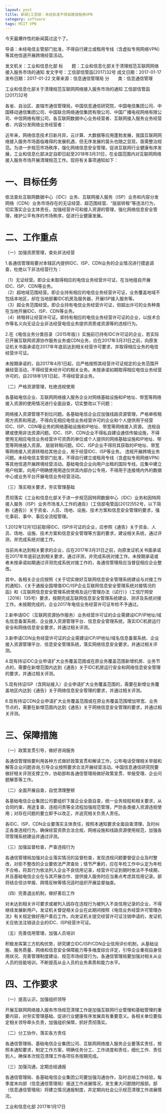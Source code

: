 ```yaml
---
layout: post
title: 新闻|工信部：未经批准不得自建或租用VPN
category: software
tags: MIIT VPN
---
```


今天最爆炸性的新闻莫过这个了。

导语：未经电信主管部门批准，不得自行建立或租用专线（含虚拟专用网络VPN）等其他信道开展跨境经营活动。 

发文机关：工业和信息化部
标　　题：工业和信息化部关于清理规范互联网网络接入服务市场的通知 
发文字号：工信部信管函[2017]32号 
成文日期：2017-01-17
发布日期：2017-01-22
文章来源：信息通信管理局 
分　　类：信息通信管理

工业和信息化部关于清理规范互联网网络接入服务市场的通知
工信部信管函[2017]32号

各省、自治区、直辖市通信管理局，中国信息通信研究院，中国电信集团公司、中国移动通信集团公司、中国联合网络通信集团有限公司、中国广播电视网络有限公司、中信网络有限公司，各互联网数据中心业务经营者、互联网接入服务业务经营者、内容分发网络业务经营者：

近年来，网络信息技术日新月异，云计算、大数据等应用蓬勃发展，我国互联网网络接入服务市场面临难得的发展机遇，但无序发展的苗头也随之显现，亟需整治规范。为进一步规范市场秩序，强化网络信息安全管理，促进互联网行业健康有序发展，工业和信息化部决定自即日起至2018年3月31日，在全国范围内对互联网网络接入服务市场开展清理规范工作。现将有关事项通知如下：

# 一、目标任务

依法查处互联网数据中心（IDC）业务、互联网接入服务（ISP）业务和内容分发网络（CDN）业务市场存在的无证经营、超范围经营、“层层转租”等违法行为，切实落实企业主体责任，加强经营许可和接入资源的管理，强化网络信息安全管理，维护公平有序的市场秩序，促进行业健康发展。

# 二、工作重点

（一）加强资质管理，查处非法经营

1.各通信管理局要对本辖区内提供IDC、ISP、CDN业务的企业情况进行摸底调查，杜绝以下非法经营行为：

（1）无证经营。即企业未取得相应的电信业务经营许可证，在当地擅自开展IDC、ISP、CDN等业务。  
（2）超地域范围经营。即企业持有相应的电信业务经营许可证，业务覆盖地域不包括本地区，却在当地部署IDC机房及服务器，开展ISP接入服务等。  
（3）超业务范围经营。即企业持有电信业务经营许可证，但超出许可的业务种类在当地开展IDC、ISP、CDN等业务。  
（4）转租转让经营许可证。即持有相应的电信业务经营许可证的企业，以技术合作等名义向无证企业非法经营电信业务提供资质或资源等的违规行为。  

2.在《电信业务分类目录（2015年版）》实施前已持有IDC许可证的企业，若实际已开展互联网资源协作服务业务或CDN业务，应在2017年3月31日之前，向原发证机关书面承诺在2017年年底前达到相关经营许可要求，并取得相应业务的电信经营许可证。

未按期承诺的，自2017年4月1日起，应严格按照其经营许可证规定的业务范围开展经营活动，不得经营未经许可的相关业务。未按承诺如期取得相应电信业务经营许可的，自2018年1月1日起，不得经营该业务。

（二）严格资源管理，杜绝违规使用

各基础电信企业、互联网网络接入服务企业对网络基础设施和IP地址、带宽等网络接入资源的使用情况进行全面自查，切实整改以下问题：

网络接入资源管理不到位问题。各基础电信企业应加强线路资源管理，严格审核租用方资质和用途，不得向无相应电信业务经营许可的企业和个人提供用于经营IDC、ISP、CDN等业务的网络基础设施和IP地址、带宽等网络接入资源。
违规自建或使用非法资源问题。IDC、ISP、CDN企业不得私自建设通信传输设施，不得使用无相应电信业务经营许可资质的单位或个人提供的网络基础设施和IP地址、带宽等网络接入资源。
层层转租问题。IDC、ISP企业不得将其获取的IP地址、带宽等网络接入资源转租给其他企业，用于经营IDC、ISP等业务。
违规开展跨境业务问题。未经电信主管部门批准，不得自行建立或租用专线（含虚拟专用网络VPN）等其他信道开展跨境经营活动。基础电信企业向用户出租的国际专线，应集中建立用户档案，向用户明确使用用途仅供其内部办公专用，不得用于连接境内外的数据中心或业务平台开展电信业务经营活动。

（三）落实相关要求，夯实管理基础

贯彻落实《工业和信息化部关于进一步规范因特网数据中心（IDC）业务和因特网接入服务（ISP）业务市场准入工作的通告》（工信部电管函[2012]552号，以下简称《通告》）关于资金、人员、场地、设施、技术方案和信息安全管理的要求，强化事前、事中、事后全流程管理。

1.2012年12月1日前取得IDC、ISP许可证的企业，应参照《通告》关于资金、人员、场地、设施、技术方案和信息安全管理等方面的要求，建设相关系统，通过评测，并完成系统对接工作。

当前尚未达到相关要求的企业，应在2017年3月31日之前，向原发证机关书面承诺在2017年年底前达到相关要求，通过评测，并完成系统对接工作。未按期承诺或者未按承诺如期通过评测完成系统对接工作的，各通信管理局应当督促相应企业整改。

其中，各相关企业应按照《关于切实做好互联网信息安全管理系统建设与对接工作的通知》、《关于通报全国增值IDC/ISP企业互联网信息安全管理系统对接情况的函》和《互联网信息安全管理系统使用及运行管理办法（试行）》（工信厅网安〔2016〕135号）要求，按期完成互联网信息安全管理系统建设、测评及系统对接工作。未按期完成的，企业2017年电信业务经营许可证年检不予通过。

2.新申请IDC（互联网资源协作服务）业务经营许可证的企业需建设ICP/IP地址/域名信息备案系统、企业接入资源管理平台、信息安全管理系统，落实IDC机房运行安全和网络信息安全要求，并通过相关评测。

3.新申请CDN业务经营许可证的企业需建设ICP/IP地址/域名信息备案系统、企业接入资源管理平台、信息安全管理系统，落实网络信息安全要求，并通过相关评测。

4.现有持证IDC企业申请扩大业务覆盖范围或在原业务覆盖范围新增机房、业务节点的，需要在新增范围内达到《通告》关于IDC机房运行安全和网络信息安全管理的要求，并通过相关评测。

5.现有持证ISP（含网站接入）企业申请扩大业务覆盖范围的，需要在新增业务覆盖地区内达到《通告》关于网络信息安全管理的要求，并通过相关评测。

6.现有持证CDN企业申请扩大业务覆盖范围或在原业务覆盖范围增加带宽、业务节点的，需要在新增范围内达到《通告》关于网络信息安全管理的要求，并通过相关评测。




# 三、保障措施

（一）政策宣贯引导，做好咨询服务

各通信管理局要利用各种方式做好政策宣贯和解读工作，公布电话受理相关举报和解答企业问题咨询,引导企业按照要求合法开展经营活动。中国信息通信研究院要做好相关评测支撑工作，协助部和各通信管理局做好政策宣贯、举报受理、企业问题解答等工作。

（二）全面开展自查，自觉清理整顿

各基础电信企业集团公司要组织下属企业全面自查，统一业务规程和相关要求，从合同约束、用途复查、违规问责等全流程加强规范管理，严防各类接入资源违规使用；对存在问题的要立即予以改正，并追究相关负责人责任。

各IDC、ISP、CDN企业要落实主体责任，按照本通知要求全面自查清理，及时纠正各类违规行为，确保经营资质合法合规，网络设施和线路资源使用规范，加强各项管理系统建设并通过评测。

（三）加强监督检查，严查违规行为

各通信管理局加强对企业落实情况的监督检查，发现违规问题要督促企业及时整改，对拒不整改的企业要依法严肃查处；情节严重的，应在年检工作中认定为年检不合格，将其行为依法列入企业不良信用记录，经营许可证到期时依法不予续期，并且基础电信企业在与其开展合作、提供接入服务时应当重点考虑其信用记录。部将结合信访举报、舆情反映等情况适时组织开展监督抽查。

（四）完善退出机制，做好善后工作

对未达到相关许可要求或被列入因存在违规行为被列入不良信用记录的企业，不得继续发展新用户。发证机关督促相关企业在此期间按照《电信业务经营许可管理办法》有关规定做好用户善后工作。向发证机关提交经营许可证注销申请的，发证机关应依法注销该企业的IDC、ISP经营许可证。

（五）完善信用管理，加强人员培训

积极发挥第三方机构优势，研究建立IDC/ISP/CDN企业信用评价机制，从基础设施、服务质量、网络和信息安全保障能力等多维度综合评定，引导企业重视自身信用状况、完善管理制度建设、规范市场经营行为。各通信管理局要加强对相关从业人员的技能培训，不断提高从业人员的业务素质和能力水平。

# 四、工作要求

（一）提高认识，加强组织领导

开展互联网网络接入服务市场规范清理工作是加强互联网行业管理和基础管理的重要内容，对夯实管理基础、促进行业健康有序发展具有重要意义。各相关单位要指定相关领导牵头负责，加强组织保障，抓好贯彻落实。

（二）分工协作，落实各方责任

各通信管理局、基础电信企业集团公司、互联网网络接入服务企业要落实责任，按照本通知要求，制定工作方案，明确任务分工、工作进度和责任，细化工作、责任到人，确保本次规范清理工作各项任务按期完成。

（三）加强沟通，定期总结通报

各通信管理局、各基础电信企业集团公司要加强沟通协作，及时总结工作经验，每季度末向部（信息通信管理局）报送工作进展情况，发生重大问题随时报部。部（信息通信管理局）将建立情况通报制度，并定期向社会公示规范清理工作进展情况。

工业和信息化部
2017年1月17日

